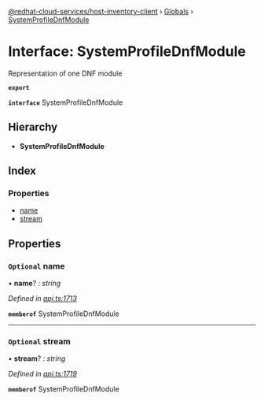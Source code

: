 [@redhat-cloud-services/host-inventory-client](../README.md) › [Globals](../globals.md) › [SystemProfileDnfModule](systemprofilednfmodule.md)

# Interface: SystemProfileDnfModule

Representation of one DNF module

**`export`** 

**`interface`** SystemProfileDnfModule

## Hierarchy

* **SystemProfileDnfModule**

## Index

### Properties

* [name](systemprofilednfmodule.md#optional-name)
* [stream](systemprofilednfmodule.md#optional-stream)

## Properties

### `Optional` name

• **name**? : *string*

*Defined in [api.ts:1713](https://github.com/RedHatInsights/javascript-clients/blob/master/packages/host-inventory/api.ts#L1713)*

**`memberof`** SystemProfileDnfModule

___

### `Optional` stream

• **stream**? : *string*

*Defined in [api.ts:1719](https://github.com/RedHatInsights/javascript-clients/blob/master/packages/host-inventory/api.ts#L1719)*

**`memberof`** SystemProfileDnfModule
